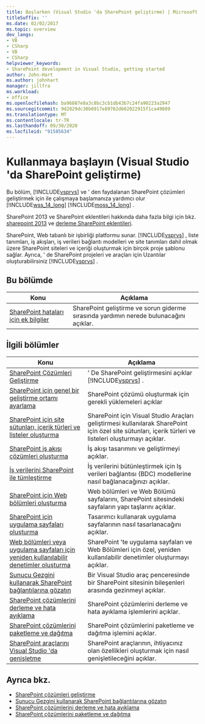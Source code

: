 ```yaml
---
title: Başlarken (Visual Studio 'da SharePoint geliştirme) | Microsoft Docs
titleSuffix: ''
ms.date: 02/02/2017
ms.topic: overview
dev_langs:
- VB
- CSharp
- VB
- CSharp
helpviewer_keywords:
- SharePoint development in Visual Studio, getting started
author: John-Hart
ms.author: johnhart
manager: jillfra
ms.workload:
- office
ms.openlocfilehash: ba96887e8a3c8bc3cb1db43b7c24fa90223a2947
ms.sourcegitcommit: 9d2829dc30b6917e89762d602022915f1ca49089
ms.translationtype: MT
ms.contentlocale: tr-TR
ms.lasthandoff: 09/30/2020
ms.locfileid: "91585634"
---
```

# <a name="get-started-sharepoint-development-in-visual-studio"></a>Kullanmaya başlayın (Visual Studio 'da SharePoint geliştirme)
  Bu bölüm, [!INCLUDE[vsprvs](../sharepoint/includes/vsprvs-md.md)] ve ' den faydalanan SharePoint çözümleri geliştirmek için ile çalışmaya başlamanıza yardımcı olur [!INCLUDE[wss_14_long](../sharepoint/includes/wss-14-long-md.md)] [!INCLUDE[moss_14_long](../sharepoint/includes/moss-14-long-md.md)] .

 SharePoint 2013 ve SharePoint eklentileri hakkında daha fazla bilgi için bkz. [sharepoint 2013](https://www.microsoft.com/microsoft-365/previous-versions/microsoft-sharepoint-2013) ve [derleme SharePoint eklentileri](/sharepoint/dev/sp-add-ins/sharepoint-add-ins).

 SharePoint, Web tabanlı bir işbirliği platformu sunar. [!INCLUDE[vsprvs](../sharepoint/includes/vsprvs-md.md)] , liste tanımları, iş akışları, iş verileri bağlantı modelleri ve site tanımları dahil olmak üzere SharePoint siteleri ve içeriği oluşturmak için birçok proje şablonu sağlar. Ayrıca, ' de SharePoint projeleri ve araçları için Uzantılar oluşturabilirsiniz [!INCLUDE[vsprvs](../sharepoint/includes/vsprvs-md.md)] .

## <a name="in-this-section"></a>Bu bölümde

|Konu|Açıklama|
|-----------|-----------------|
|[SharePoint hataları için ek bilgiler](../sharepoint/additional-information-for-sharepoint-errors.md)|SharePoint geliştirme ve sorun giderme sırasında yardımın nerede bulunacağını açıklar.|

## <a name="related-sections"></a>İlgili bölümler

|Konu|Açıklama|
|-----------|-----------------|
|[SharePoint Çözümleri Geliştirme](../sharepoint/developing-sharepoint-solutions.md)|' De SharePoint geliştirmesini açıklar [!INCLUDE[vsprvs](../sharepoint/includes/vsprvs-md.md)] .|
|[SharePoint için genel bir geliştirme ortamı ayarlama](/sharepoint/dev/general-development/set-up-a-general-development-environment-for-sharepoint)|SharePoint çözümü oluşturmak için gerekli yüklemeleri açıklar|
|[SharePoint için site sütunları, içerik türleri ve listeler oluşturma](../sharepoint/creating-site-columns-content-types-and-lists-for-sharepoint.md)|SharePoint için Visual Studio Araçları geliştirmesi kullanılarak SharePoint için özel site sütunları, içerik türleri ve listeleri oluşturmayı açıklar.|
|[SharePoint iş akışı çözümleri oluşturma](../sharepoint/creating-sharepoint-workflow-solutions.md)|İş akışı tasarımını ve geliştirmeyi açıklar.|
|[İş verilerini SharePoint ile tümleştirme](../sharepoint/integrating-business-data-into-sharepoint.md)|İş verilerini bütünleştirmek için Iş verileri bağlantısı (BDC) modellerine nasıl bağlanacağınızı açıklar.|
|[SharePoint için Web bölümleri oluşturma](../sharepoint/creating-web-parts-for-sharepoint.md)|Web bölümleri ve Web Bölümü sayfalarını, SharePoint sitesindeki sayfaların yapı taşlarını açıklar.|
|[SharePoint için uygulama sayfaları oluşturma](../sharepoint/creating-application-pages-for-sharepoint.md)|Tasarımcı kullanarak uygulama sayfalarının nasıl tasarlanacağını açıklar.|
|[Web bölümleri veya uygulama sayfaları için yeniden kullanılabilir denetimler oluşturma](../sharepoint/creating-reusable-controls-for-web-parts-or-application-pages.md)|SharePoint 'te uygulama sayfaları ve Web Bölümleri için özel, yeniden kullanılabilir denetimler oluşturmayı açıklar.|
|[Sunucu Gezgini kullanarak SharePoint bağlantılarına gözatın](../sharepoint/browsing-sharepoint-connections-using-server-explorer.md)|Bir Visual Studio araç penceresinde bir SharePoint sitesinin bileşenleri arasında gezinmeyi açıklar.|
|[SharePoint çözümlerini derleme ve hata ayıklama](../sharepoint/building-and-debugging-sharepoint-solutions.md)|SharePoint çözümlerini derleme ve hata ayıklama işlemlerini açıklar.|
|[SharePoint çözümlerini paketleme ve dağıtma](../sharepoint/packaging-and-deploying-sharepoint-solutions.md)|SharePoint çözümlerini paketleme ve dağıtma işlemini açıklar.|
|[SharePoint araçlarını Visual Studio 'da genişletme](../sharepoint/extending-the-sharepoint-tools-in-visual-studio.md)|SharePoint araçlarının, ihtiyacınız olan özellikleri oluşturmak için nasıl genişletileceğini açıklar.|

## <a name="see-also"></a>Ayrıca bkz.

- [SharePoint çözümleri geliştirme](../sharepoint/developing-sharepoint-solutions.md)
- [Sunucu Gezgini kullanarak SharePoint bağlantılarına gözatın](../sharepoint/browsing-sharepoint-connections-using-server-explorer.md)
- [SharePoint çözümlerini derleme ve hata ayıklama](../sharepoint/building-and-debugging-sharepoint-solutions.md)
- [SharePoint çözümlerini paketleme ve dağıtma](../sharepoint/packaging-and-deploying-sharepoint-solutions.md)
